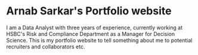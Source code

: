 # Arnab Sarkar's Portfolio website

I am a Data Analyst with three years of experience, currently working at HSBC's Risk and Compliance Department as a Manager for Decision Science.
This is my portfolio website to tell something about me to potential recruiters and collaborators etc.

